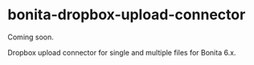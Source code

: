 bonita-dropbox-upload-connector
===============================

Coming soon. 

Dropbox upload connector for single and multiple files for Bonita 6.x.
